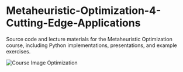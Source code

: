 # Metaheuristic-Optimization-4-Cutting-Edge-Applications
Source code and lecture materials for the Metaheuristic Optimization course, including Python implementations, presentations, and example exercises.

![Course Image Optimization](https://github.com/user-attachments/assets/5d258a20-231a-4593-9620-c4f8831ce4ff)
